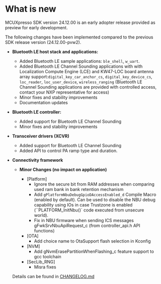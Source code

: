# What is new 

MCUXpresso SDK version 24.12.00 is an early adopter release provided as preview for early development.

The following changes have been implemented compared to the previous SDK release version \(24.12.00-pvw2\).

-   **Bluetooth LE host stack and applications:**
    -   Added Bluetooth LE sample applications: `ble_shell`, `w_uart`.
    -   Added Bluetooth LE Channel Sounding applications with with Localization Compute Engine \(LCE\) and KW47-LOC board antenna array support:`digital_key_car_anchor_cs`, `digital_key_device_cs`, `loc_reader`, `loc_user_device`, `wireless_ranging` \(Bluetooth LE Channel Sounding applications are provided with controlled access, contact your NXP representative for access\)
    -   Minor fixes and stability improvements
    -   Documentation updates
 
-   **Bluetooth LE controller:**
    -   Added support for Bluetooth LE Channel Sounding
    -   Minor fixes and stability improvements

-   **Transceiver drivers (XCVR)**
    -   Added support for Bluetooth LE Channel Sounding
    -   Added API to control PA ramp type and duration.

-   **Connectivity framework**

    -   **Minor Changes (no impact on application)**

        - [Platform]
            - Ignore the secure bit from RAM addresses when comparing used ram bank in bank retention mechanism
            - Add `gPlatformNbuDebugGpioDAccessEnabled_d` Compile Macro (enabled by default). Can be used to disable the NBU debug capability using IOs in case Trustzone is enabled (``PLATFORM_InitNbu()` code executed from unsecure world).
            - Fix in NBU firmware when sending ICS messages gFwkSrvNbuApiRequest_c (from controller_api.h API functions)
        - [OTA]
            - Add choice name to OtaSupport flash selection in Kconfig
        - [NVM]
            - Add gNvmErasePartitionWhenFlashing_c feature support to gcc toolchain
        - [SecLib_RNG]
            - Misra fixes

    Details can be found in [CHANGELOG.md](../../../../../middleware/wireless/framework/CHANGELOG.md)
